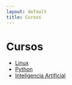 ```yaml
---
layout: default
title: Cursos
---
```


# Cursos

- [Linux](/curso/linux/main)
- [Python](/curso/python/main)
- [Inteligencia Artificial](/curso/ia/main)
